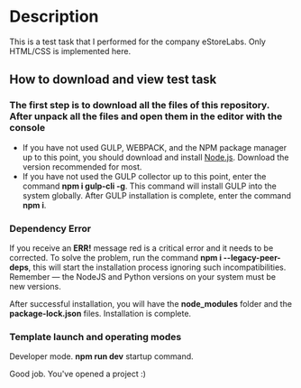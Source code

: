 # Description 
This is a test task that I performed for the company eStoreLabs. Only HTML/CSS is implemented here.



## How to download and view test task


### The first step is to download all the files of this repository. After unpack all the files and open them in the editor with the console
* If you have not used GULP, WEBPACK, and the NPM package manager up to this point, you should download and install [Node.js](https://nodejs.org/en/).
Download the version recommended for most.
* If you have not used the GULP collector up to this point, enter the command **npm i gulp-cli -g**. This command will install GULP into the system globally.
 After GULP installation is complete, enter the command **npm i**.


### Dependency Error
If you receive an **ERR!** message red is a critical error and it needs to be corrected. To solve the problem, run the command **npm i --legacy-peer-deps**, this will start the installation process ignoring such incompatibilities.
Remember — the NodeJS and Python versions on your system must be new versions.

After successful installation, you will have the **node_modules** folder and the **package-lock.json** files.
Installation is complete.

### Template launch and operating modes
Developer mode. **npm run dev** startup command.


Good job. You've opened a project :)

